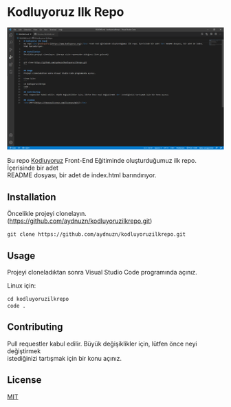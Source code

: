 # Kodluyoruz Ilk Repo
![Kodluyoruz_ilk_repo](img/kodluyoruz_ilk_proje.PNG)

Bu repo <ins>[Kodluyoruz](https://www.kodluyoruz.org)</ins> Front-End Eğitiminde oluşturduğumuz ilk repo. İçerisinde bir adet <br> README dosyası, bir adet de index.html barındırıyor.

## Installation
Öncelikle projeyi clonelayın. (https://github.com/aydnuzn/kodluyoruzilkrepo.git)

```
git clone https://github.com/aydnuzn/kodluyoruzilkrepo.git
```

## Usage
Projeyi cloneladıktan sonra Visual Studio Code programında açınız.

Linux için:
```
cd kodluyoruzilkrepo
code .
```
## Contributing
Pull requestler kabul edilir. Büyük değişiklikler için, lütfen önce neyi değiştirmek <br> istediğinizi tartışmak için bir konu açınız.

## License
<ins>[MIT](https://choosealicense.com/licenses/mit/)</ins>